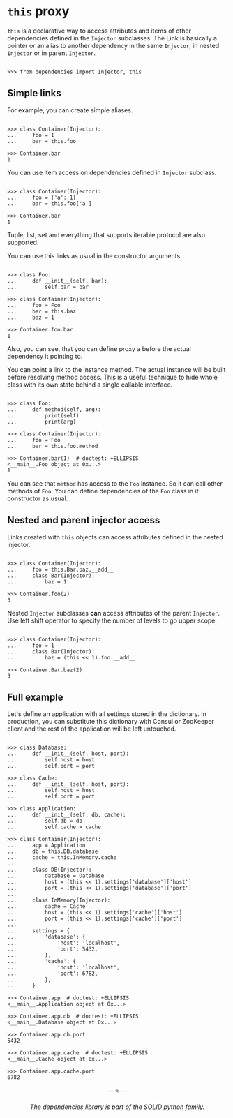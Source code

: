 # `this` proxy

`this` is a declarative way to access attributes and items of other dependencies
defined in the `Injector` subclasses. The Link is basically a pointer or an
alias to another dependency in the same `Injector`, in nested `Injector` or in
parent `Injector`.

```pycon

>>> from dependencies import Injector, this

```

## Simple links

For example, you can create simple aliases.

```pycon

>>> class Container(Injector):
...     foo = 1
...     bar = this.foo

>>> Container.bar
1

```

You can use item access on dependencies defined in `Injector` subclass.

```pycon

>>> class Container(Injector):
...     foo = {'a': 1}
...     bar = this.foo['a']

>>> Container.bar
1

```

Tuple, list, set and everything that supports iterable protocol are also
supported.

You can use this links as usual in the constructor arguments.

```pycon

>>> class Foo:
...     def __init__(self, bar):
...         self.bar = bar

>>> class Container(Injector):
...     foo = Foo
...     bar = this.baz
...     baz = 1

>>> Container.foo.bar
1

```

Also, you can see, that you can define proxy a before the actual dependency it
pointing to.

You can point a link to the instance method. The actual instance will be built
before resolving method access. This is a useful technique to hide whole class
with its own state behind a single callable interface.

```pycon

>>> class Foo:
...     def method(self, arg):
...         print(self)
...         print(arg)

>>> class Container(Injector):
...     foo = Foo
...     bar = this.foo.method

>>> Container.bar(1)  # doctest: +ELLIPSIS
<__main__.Foo object at 0x...>
1

```

You can see that `method` has access to the `Foo` instance. So it can call other
methods of `Foo`. You can define dependencies of the `Foo` class in it
constructor as usual.

## Nested and parent injector access

Links created with `this` objects can access attributes defined in the nested
injector.

```pycon

>>> class Container(Injector):
...     foo = this.Bar.baz.__add__
...     class Bar(Injector):
...         baz = 1

>>> Container.foo(2)
3

```

Nested `Injector` subclasses **can** access attributes of the parent `Injector`.
Use left shift operator to specify the number of levels to go upper scope.

```pycon

>>> class Container(Injector):
...     foo = 1
...     class Bar(Injector):
...         baz = (this << 1).foo.__add__

>>> Container.Bar.baz(2)
3

```

## Full example

Let's define an application with all settings stored in the dictionary. In
production, you can substitute this dictionary with Consul or ZooKeeper client
and the rest of the application will be left untouched.

```pycon

>>> class Database:
...     def __init__(self, host, port):
...         self.host = host
...         self.port = port

>>> class Cache:
...     def __init__(self, host, port):
...         self.host = host
...         self.port = port

>>> class Application:
...     def __init__(self, db, cache):
...         self.db = db
...         self.cache = cache

>>> class Container(Injector):
...     app = Application
...     db = this.DB.database
...     cache = this.InMemory.cache
...
...     class DB(Injector):
...         database = Database
...         host = (this << 1).settings['database']['host']
...         port = (this << 1).settings['database']['port']
...
...     class InMemory(Injector):
...         cache = Cache
...         host = (this << 1).settings['cache']['host']
...         port = (this << 1).settings['cache']['port']
...
...     settings = {
...         'database': {
...             'host': 'localhost',
...             'port': 5432,
...         },
...         'cache': {
...             'host': 'localhost',
...             'port': 6782,
...         },
...     }

>>> Container.app  # doctest: +ELLIPSIS
<__main__.Application object at 0x...>

>>> Container.app.db  # doctest: +ELLIPSIS
<__main__.Database object at 0x...>

>>> Container.app.db.port
5432

>>> Container.app.cache  # doctest: +ELLIPSIS
<__main__.Cache object at 0x...>

>>> Container.app.cache.port
6782

```

<p align="center">&mdash; ⭐️ &mdash;</p>
<p align="center"><i>The dependencies library is part of the SOLID python family.</i></p>
